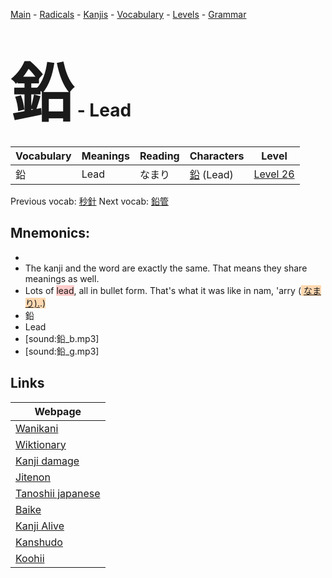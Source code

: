<style> bigfont {font-size: 100px}</style>
[Main](../README.md) -
[Radicals](../radicals.md) -
[Kanjis](../kanjis.md) -
[Vocabulary](../vocabulary.md) -
[Levels](../levels.md) -
[Grammar](../grammar.md)
# <bigfont> 鉛</bigfont> - Lead 

| Vocabulary | Meanings | Reading | Characters | Level |
| --- | --- | --- | --- | --- |
| 鉛 | Lead | なまり |  [鉛](../kanjis/鉛.md) (Lead) | [Level 26](../levels/wk_level26.md) |

Previous vocab: [秒針](秒針.md) Next vocab: [鉛管](鉛管.md) 

## Mnemonics:

* 
* The kanji and the word are exactly the same. That means they share meanings as well.
* Lots of <span style="background-color:#ffcccb"> lead</span>, all in bullet form. That's what it was like in nam, 'arry (<span style="background-color:#fed8b1"> [なまり).](https://jisho.org/search/なまり).)</span>
* 鉛
* Lead
* [sound:鉛_b.mp3]
* [sound:鉛_g.mp3]


## Links 

| Webpage |
| --- |
| [Wanikani          ](https://www.wanikani.com/kanji/鉛) |
| [Wiktionary        ](https://en.wiktionary.org/wiki/鉛) |
| [Kanji damage      ](http://www.kanjidamage.com/kanji/search?utf8=✓&q=鉛) |
| [Jitenon           ](https://jitenon.com/kanji/鉛) |
| [Tanoshii japanese ](https://www.tanoshiijapanese.com/dictionary/kanji.cfm?k=鉛) |
| [Baike             ](https://baike.baidu.com/item/鉛) |
| [Kanji Alive       ](https://app.kanjialive.com/鉛) |
| [Kanshudo          ](https://www.kanshudo.com/searchmn?q=鉛) |
| [Koohii            ](https://kanji.koohii.com/study/kanji/鉛) |
